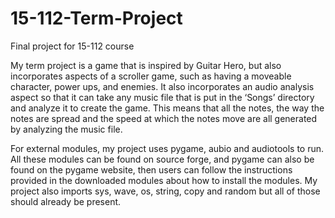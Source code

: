 # 15-112-Term-Project
Final project for 15-112 course

My term project is a game that is inspired by Guitar Hero, but also incorporates aspects of a scroller game, such as having a moveable character,
power ups, and enemies. It also incorporates an audio analysis aspect so that it can take any music file that is put in the ‘Songs’ directory and analyze it to create the game. This means that all the notes, the way the notes are
spread and the speed at which the notes move are all generated by analyzing the music file. 

For external modules, my project uses pygame, aubio and audiotools to run. All these modules can be found on source forge, and pygame can also be found on the pygame website, then users can follow the instructions provided in the downloaded modules about how to install the modules. My project also imports sys, wave, os, string, copy and random but all of those should already be present. 

